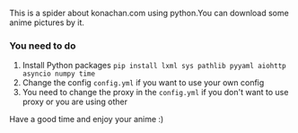 This is a spider about konachan.com using python.You can download some anime pictures by it.



### You need to do

1. Install Python packages `pip install lxml sys pathlib pyyaml aiohttp
   asyncio numpy time`
2. Change the config `config.yml` if you want to use your own config
3. You need to change the proxy in the `config.yml` if you don't want to use proxy or you are using other



Have a good time and enjoy your anime :)
